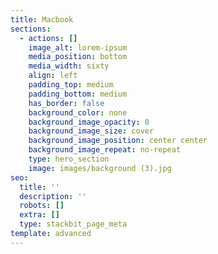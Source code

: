 ```yaml
---
title: Macbook
sections:
  - actions: []
    image_alt: lorem-ipsum
    media_position: bottom
    media_width: sixty
    align: left
    padding_top: medium
    padding_bottom: medium
    has_border: false
    background_color: none
    background_image_opacity: 0
    background_image_size: cover
    background_image_position: center center
    background_image_repeat: no-repeat
    type: hero_section
    image: images/background (3).jpg
seo:
  title: ''
  description: ''
  robots: []
  extra: []
  type: stackbit_page_meta
template: advanced
---
```

